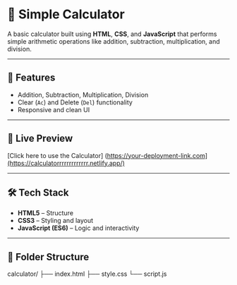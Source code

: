 # 🔢 Simple Calculator

A basic calculator built using **HTML**, **CSS**, and **JavaScript** that performs simple arithmetic operations like addition, subtraction, multiplication, and division.

---

## 🧮 Features

- Addition, Subtraction, Multiplication, Division
- Clear (`Ac`) and Delete (`Del`) functionality
- Responsive and clean UI


---



## 🚀 Live Preview

[Click here to use the Calculator] (https://your-deployment-link.com](https://calculatorrrrrrrrrrrrr.netlify.app/)  


---

## 🛠️ Tech Stack

- **HTML5** – Structure
- **CSS3** – Styling and layout
- **JavaScript (ES6)** – Logic and interactivity

---

## 📁 Folder Structure
calculator/
├── index.html
├── style.css
└── script.js
